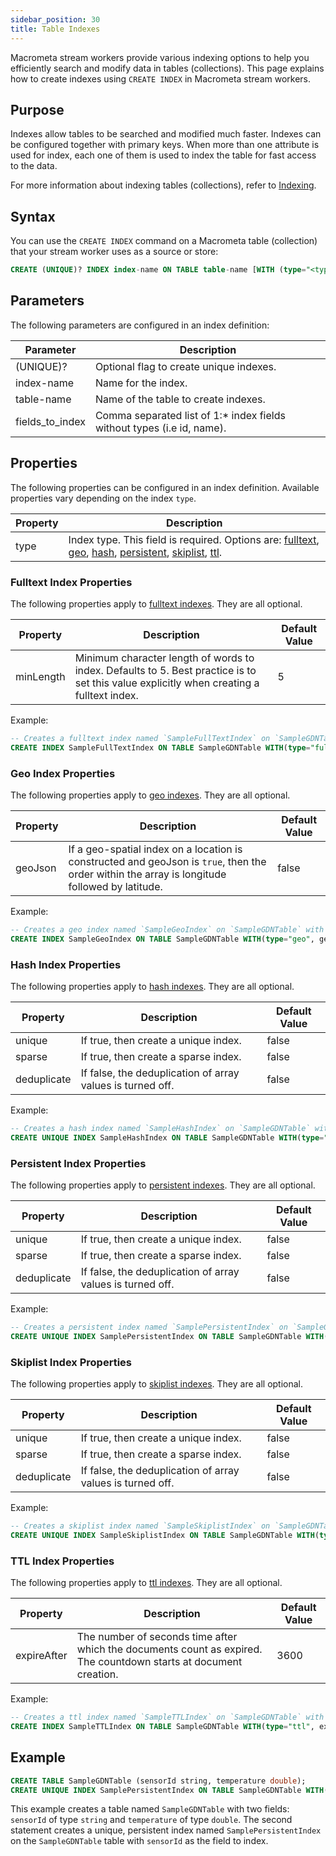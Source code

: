 ```yaml
---
sidebar_position: 30
title: Table Indexes
---
```


Macrometa stream workers provide various indexing options to help you efficiently search and modify data in tables (collections). This page explains how to create indexes using `CREATE INDEX` in Macrometa stream workers.

## Purpose

Indexes allow tables to be searched and modified much faster. Indexes can be configured together with primary keys. When more than one attribute is used for index, each one of them is used to index the table for fast access to the data.

For more information about indexing tables (collections), refer to [Indexing](../../collections/indexing/).

## Syntax

You can use the `CREATE INDEX` command on a Macrometa table (collection) that your stream worker uses as a source or store:

```sql
CREATE (UNIQUE)? INDEX index-name ON TABLE table-name [WITH (type="<type>", optional properties...)] (fields_to_index...)
```

## Parameters

The following parameters are configured in an index definition:

| Parameter       | Description                                               |
|-----------------|-----------------------------------------------------------|
| (UNIQUE)?       | Optional flag to create unique indexes.                   |
| index-name      | Name for the index.                                       |
| table-name      | Name of the table to create indexes.                      |
| fields_to_index | Comma separated list of 1:* index fields without types (i.e id, name). |

## Properties

The following properties can be configured in an index definition. Available properties vary depending on the index `type`.

| Property | Description |
| --------- | ----------- |
| type          | Index type. This field is required. Options are: [fulltext](../../collections/indexing/fulltext-indexes), [geo](../../collections/indexing/geo-indexes), [hash](../../collections/indexing/index#hash-index), [persistent](../../collections/indexing/persistent-indexes), [skiplist](../../collections/indexing/index#skiplist-index), [ttl](../../collections/indexing/ttl-indexes).            |

### Fulltext Index Properties

The following properties apply to [fulltext indexes](../../collections/indexing/fulltext-indexes). They are all optional.

| Property    | Description                                                | Default Value |
| ----------- | ---------------------------------------------------------- | ------------- |
| minLength      | Minimum character length of words to index. Defaults to 5. Best practice is to set this value explicitly when creating a fulltext index.                       | 5         |

Example:

```sql
-- Creates a fulltext index named `SampleFullTextIndex` on `SampleGDNTable` with property {minLength=3}.
CREATE INDEX SampleFullTextIndex ON TABLE SampleGDNTable WITH(type="fulltext", minLength="3") (sensorId);
```

### Geo Index Properties

The following properties apply to [geo indexes](../../collections/indexing/geo-indexes). They are all optional.

| Property    | Description                                                | Default Value |
| ----------- | ---------------------------------------------------------- | ------------- |
| geoJson      | If a geo-spatial index on a location is constructed and geoJson is `true`, then the order within the array is longitude followed by latitude.                    | false        |

Example:

```sql
-- Creates a geo index named `SampleGeoIndex` on `SampleGDNTable` with property {geoJson=false}.
CREATE INDEX SampleGeoIndex ON TABLE SampleGDNTable WITH(type="geo", geoJson="false") (sensorId);
```

### Hash Index Properties

The following properties apply to [hash indexes](../../collections/indexing/index#hash-index). They are all optional.

| Property    | Description                                                | Default Value |
| ----------- | ---------------------------------------------------------- | ------------- |
| unique      | If true, then create a unique index.                       | false         |
| sparse      | If true, then create a sparse index.                       | false         |
| deduplicate | If false, the deduplication of array values is turned off. | false         |

Example:

```sql
-- Creates a hash index named `SampleHashIndex` on `SampleGDNTable` with properties {unique=true, sparse=true, deduplicate=true}.
CREATE UNIQUE INDEX SampleHashIndex ON TABLE SampleGDNTable WITH(type="hash", sparse="true", deduplicate="true") (sensorId);
```

### Persistent Index Properties

The following properties apply to [persistent indexes](../../collections/indexing/persistent-indexes). They are all optional.

| Property    | Description                                                | Default Value |
| ----------- | ---------------------------------------------------------- | ------------- |
| unique      | If true, then create a unique index.                       | false         |
| sparse      | If true, then create a sparse index.                       | false         |
| deduplicate | If false, the deduplication of array values is turned off. | false         |

Example:

```sql
-- Creates a persistent index named `SamplePersistentIndex` on `SampleGDNTable` with following properties {unique=true, sparse=true, deduplicate=true}.
CREATE UNIQUE INDEX SamplePersistentIndex ON TABLE SampleGDNTable WITH(type="persistent", sparse="true", deduplicate="true") (sensorId);
```

### Skiplist Index Properties

The following properties apply to [skiplist indexes](../../collections/indexing/index#skiplist-index). They are all optional.

| Property    | Description                                                | Default Value |
| ----------- | ---------------------------------------------------------- | ------------- |
| unique      | If true, then create a unique index.                       | false         |
| sparse      | If true, then create a sparse index.                       | false         |
| deduplicate | If false, the deduplication of array values is turned off. | false         |

Example:

```sql
-- Creates a skiplist index named `SampleSkiplistIndex` on `SampleGDNTable` with properties {unique=true, sparse=true, deduplicate=true}.
CREATE UNIQUE INDEX SampleSkiplistIndex ON TABLE SampleGDNTable WITH(type="skiplist", sparse="true", deduplicate="true") (sensorId);
```

### TTL Index Properties

The following properties apply to [ttl indexes](../../collections/indexing/ttl-indexes). They are all optional.

| Property    | Description                                                | Default Value |
| ----------- | ---------------------------------------------------------- | ------------- |
| expireAfter      | The number of seconds time after which the documents count as expired. The countdown starts at document creation.                     | 3600         |

Example:

```sql
-- Creates a ttl index named `SampleTTLIndex` on `SampleGDNTable` with property {expireAfter=3600}.
CREATE INDEX SampleTTLIndex ON TABLE SampleGDNTable WITH(type="ttl", expireAfter="3600") (sensorId);
```

## Example

```sql
CREATE TABLE SampleGDNTable (sensorId string, temperature double);
CREATE UNIQUE INDEX SamplePersistentIndex ON TABLE SampleGDNTable WITH(type="persistent", sparse="true") (sensorId);
```

This example creates a table named `SampleGDNTable` with two fields: `sensorId` of type `string` and `temperature` of type `double`. The second statement creates a unique, persistent index named `SamplePersistentIndex` on the `SampleGDNTable` table with `sensorId` as the field to index.
